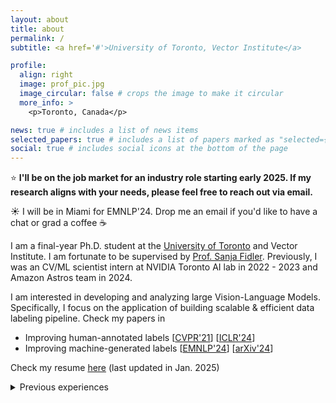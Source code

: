 ```yaml
---
layout: about
title: about
permalink: /
subtitle: <a href='#'>University of Toronto, Vector Institute</a>

profile:
  align: right
  image: prof_pic.jpg
  image_circular: false # crops the image to make it circular
  more_info: >
    <p>Toronto, Canada</p>

news: true # includes a list of news items
selected_papers: true # includes a list of papers marked as "selected={true}"
social: true # includes social icons at the bottom of the page
---
```


:star: **I'll be on the job market for an industry role starting early 2025. If my research aligns with your needs, please feel free to reach out via email.**

:sunny: I will be in Miami for EMNLP'24. Drop me an email if you'd like to have a chat or grad a coffee :coffee:

I am a final-year Ph.D. student at the [University of Toronto](https://www.utoronto.ca) and Vector Institute. I am fortunate to be supervised by [Prof. Sanja Fidler](http://www.cs.utoronto.ca/~fidler/index.html). 
Previously, I was an CV/ML scientist intern at NVIDIA Toronto AI lab in 2022 - 2023 and Amazon Astros team in 2024. 

I am interested in developing and analyzing large Vision-Language Models. Specifically, I focus on the application of building scalable & efficient data labeling pipeline. Check my papers in
- Improving human-annotated labels [[CVPR'21](https://arxiv.org/abs/2104.12690)] [[ICLR'24](https://openreview.net/forum?id=ChHx5ORqF0)]
- Improving machine-generated labels [[EMNLP'24](https://web3.arxiv.org/abs/2409.09788)] [[arXiv'24](https://arxiv.org/abs/2404.06510v1)]

Check my resume [here](./assets/pdf/yuan-hong_liao_UofT_resume.pdf) (last updated in Jan. 2025)

<details>
<summary>Previous experiences</summary>
Prior to my Ph.D., I was a visiting student at Vector Institute and USC in 2018 and 2017, respectively. I was fortunate to start by AI research at National Tsing Hua University, supervised by Prof. Min Sun.
</details>
